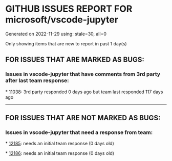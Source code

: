 
# GITHUB ISSUES REPORT FOR microsoft/vscode-jupyter


Generated on 2022-11-29 using: stale=30, all=0


Only showing items that are new to report in past 1 day(s)


## FOR ISSUES THAT ARE MARKED AS BUGS:


### Issues in vscode-jupyter that have comments from 3rd party after last team response:


\* [11038](https://github.com/microsoft/vscode-jupyter/issues/11038 "Intellisense completions have duplicates when `python.pylanceLspNotebooksEnabled` is true"): 3rd party responded 0 days ago but team last responded 117 days ago

---

## FOR ISSUES THAT ARE NOT MARKED AS BUGS:


### Issues in vscode-jupyter that need a response from team:


\* [12185](https://github.com/microsoft/vscode-jupyter/issues/12185 "make it easier to use: confusion about the role of the &quot;restart&quot; button "): needs an initial team response (0 days old)

\* [12186](https://github.com/microsoft/vscode-jupyter/issues/12186 "The interactive window should look at the sheband to opens the script with the right python version"): needs an initial team response (0 days old)
